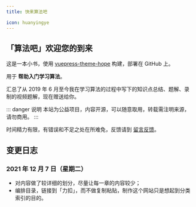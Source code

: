 ```yaml
---
title: 快来算法吧

icon: huanyingye
---
```


## 「算法吧」欢迎您的到来

这是一本小书，使用 [vuepress-theme-hope](https://vuepress-theme-hope.gitee.io/zh/) 构建，部署在 GitHub 上。

用于 **帮助入门学习算法**。

汇总了从 2019 年 6 月至今我在学习算法的过程中写下的知识点总结、题解、录制的视频题解，现在赠送给你。


::: danger 说明
本站为公益项目，内容开源，可以随意取用，转载需注明来源，请勿商用。
::: 

时间精力有限，有错误和不足之处在所难免，反馈请到 [留言反馈](https://suanfa8.com/suanfa8/bulletin-board/)。



<!-- 留言需要注册 GitHub 账号。 -->

## 变更日志

### 2021 年 12 月 7 日（星期二）

+ 对内容做了较详细的划分，尽量让每一章的内容较少；
+ 编排目录，链接到「力扣」，而不做复制粘贴，制作这个网站只是想起到分类索引的目的。




